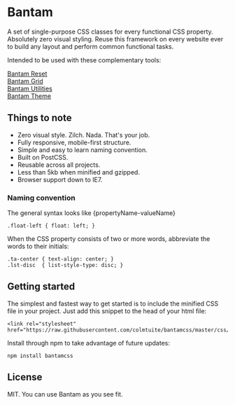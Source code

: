 # Bantam

A set of single-purpose CSS classes for every functional CSS property. Absolutely zero visual styling. Reuse this framework on every website ever to build any layout and perform common functional tasks.

Intended to be used with these complementary tools:

[Bantam Reset](https://github.com/colmtuite/bantam-reset)  
[Bantam Grid](https://github.com/colmtuite/bantam-grid)  
[Bantam Utilities](https://github.com/colmtuite/bantam-utilities)  
[Bantam Theme](https://github.com/colmtuite/bantam-theme)  

## Things to note

- Zero visual style. Zilch. Nada. That's your job.
- Fully responsive, mobile-first structure.
- Simple and easy to learn naming convention.
- Built on PostCSS.
- Reusable across all projects.
- Less than 5kb when minified and gzipped.
- Browser support down to IE7.

### Naming convention

The general syntax looks like {propertyName-valueName}

    .float-left { float: left; }

When the CSS property consists of two or more words, abbreviate the words to their initials:

    .ta-center { text-align: center; }
    .lst-disc  { list-style-type: disc; }

## Getting started

The simplest and fastest way to get started is to include the minified CSS file in your project. Just add this snippet to the head of your html file:

    <link rel="stylesheet" href="https://raw.githubusercontent.com/colmtuite/bantamcss/master/css/bantam.min.css">

Install through npm to take advantage of future updates:

    npm install bantamcss

## License

MIT. You can use Bantam as you see fit.
